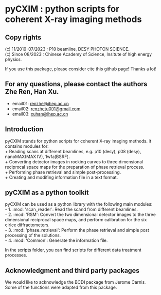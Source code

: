 # pyCXIM : python scripts for coherent X-ray imaging methods
## Copy rights
 (c) 11/2019-07/2023 : P10 beamline, DESY PHOTON SCIENCE.  
 (c) Since 08/2023 : Chinese Academy of Science, Insitute of high energy physics. 
 
 If you use this package, please consider cite this github page! Thanks a lot!
## For any questions, please contact the authors Zhe Ren, Han Xu.
 * email01: renzhe@ihep.ac.cn  
 * email02: renzhetu001@gmail.com  
 * email03: xuhan@ihep.ac.cn  
## Introduction
 pyCXIM stands for python scripts for coherent X-ray imaging methods. 
 It contains modules for:  
	+  Reading scans at different beamlines, e.g. p10 (desy), p08 (desy), nanoMAX(MAX IV), 1w1a(BSRF).  
	+ Converting detector images in rocking curves to three dimensional reciprocal space maps for the preparation of phase retrieval process.  
	+ Performing phase retrieval and simple post-processing.  
	+ Creating and modifing information file in a text format.  

## pyCXIM as a python toolkit
 pyCXIM can be used as a python library with the following main modules:  
	- 1. :mod: 'scan_reader': Read the scand from different beamlines.  
	- 2. :mod: 'RSM': Convert the two dimensional detector images to the three dimensional reciprocal space maps, and perform calibration for the six cirlce diffractometers.  
	- 3. :mod: 'phase_retrieval': Perform the phase retrieval and simple post processing of the solutions.  
	- 4. :mod: 'Common': Generate the information file.  

 In the scripts folder, you can find scripts for different data treatment processes.  

## Acknowledgment and third party packages
 We would like to acknowledge the BCDI package from Jerome Carnis. Some of the functions were adapted from this package.
 
 
